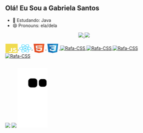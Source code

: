 ## Olá! Eu Sou a Gabriela Santos

- 🌱 Estudando: Java
- 😄 Pronouns: ela/dela

<div align="center">
  <a href="https://github.com/gabilorpi">
  <img height="180em" src="https://github-readme-stats.vercel.app/api?username=gabilorpi&show_icons=true&theme=dracula&include_all_commits=true&count_private=true"/>
  <img height="180em" src="https://github-readme-stats.vercel.app/api/top-langs/?username=gabilorpi&layout=compact&langs_count=7&theme=dracula"/>
</div>
  
  <div style="display: inline_block"><br>
  <img align="center" alt="Rafa-Js" height="30" width="40" src="https://raw.githubusercontent.com/devicons/devicon/master/icons/javascript/javascript-plain.svg">
  <img align="center" alt="Rafa-React" height="30" width="40" src="https://raw.githubusercontent.com/devicons/devicon/master/icons/react/react-original.svg">
  <img align="center" alt="Rafa-HTML" height="30" width="40" src="https://raw.githubusercontent.com/devicons/devicon/master/icons/html5/html5-original.svg">
  <img align="center" alt="Rafa-CSS" height="30" width="40" src="https://raw.githubusercontent.com/devicons/devicon/master/icons/css3/css3-original.svg">
<img align="center" alt="Rafa-CSS" height="40" width="50"
   src="https://cdn.jsdelivr.net/gh/devicons/devicon/icons/bootstrap/bootstrap-original-wordmark.svg" />
<img  align="center" alt="Rafa-CSS" height="40" width="50" 
  src="https://cdn.jsdelivr.net/gh/devicons/devicon/icons/java/java-original-wordmark.svg" /> 
 <img align="center" alt="Rafa-CSS" height="40" width="50"
  src="https://cdn.jsdelivr.net/gh/devicons/devicon/icons/spring/spring-original-wordmark.svg" />
 <img align="center" alt="Rafa-CSS" height="40" width="50"
   src="https://cdn.jsdelivr.net/gh/devicons/devicon/icons/csharp/csharp-original.svg" />
          
 
          
          
          
</div>
 
  ##
  
  <div>

  <a href = "mailto:gabilorpi@gmail.com"><img src="https://img.shields.io/badge/-Gmail-D14836?style=for-the-badge&logo=gmail&logoColor=white" target="_blank"></a>
  <a href="https://www.linkedin.com/in/gabriela-santos-568084234" target="_blank"><img src="https://img.shields.io/badge/-LinkedIn-%230077B5?style=for-the-badge&logo=linkedin&logoColor=white" target="_blank"></a> 
   ![Snake animation](https://github.com/gabilorpi/gabilorpi/blob/output/github-contribution-grid-snake.svg)
  </div>
